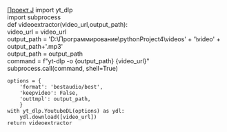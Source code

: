 [Проект J](📁Resource/🐍Питон/Проект%20J.md)
import yt_dlp  
import subprocess  
def videoextractor(video_url,output_path):  
    video_url = video_url  
    output_path = 'D:\Программирование\pythonProject4\\videos' + '\\video' + output_path+'.mp3'  
    output_path = output_path  
    command = f"yt-dlp -o {output_path} {video_url}"  
    subprocess.call(command, shell=True)  
  
    options = {  
        'format': 'bestaudio/best',  
        'keepvideo': False,  
        'outtmpl': output_path,  
        }  
    with yt_dlp.YoutubeDL(options) as ydl:  
        ydl.download([video_url])  
    return videoextractor
    